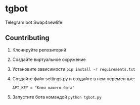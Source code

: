 # tgbot

Telegram bot Swap4newlife

## Countributing

1. Клонируйте репозиторий
2. Создайте виртуальное окружение
3. Установите зависимости `pip install -r requirements.txt`
4. Создайте файл settings.py и создайте в нем переменные:

    ```
    API_KEY = "Ключ вашего бота"
    ```
5. Запустите бота командой `python tgbot.py`
